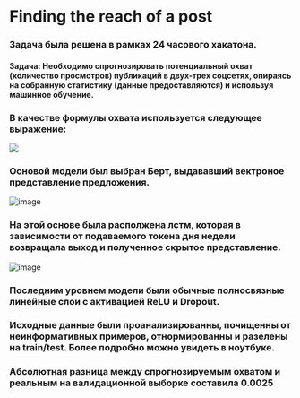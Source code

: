 # Finding the reach of a post

### Задача была решена в рамках 24 часового хакатона.
#### Задача: Необходимо спрогнозировать потенциальный охват (количество просмотров) публикаций в двух-трех соцсетях, опираясь на собранную статистику (данные предоставляются) и используя машинное обучение.

### В качестве формулы охвaта используется следующее выражение:
<img src="https://latex.codecogs.com/gif.latex?O= \frac{likes\cdot 0.3 + comments\cdot 0.3+reposts\cdot 0.3+views\cdot 0.1}{\frac{1}{4}\cdot (likes+ comments+reposts+views))}"/>

### Основой модели был выбран Берт, выдававший вектроное представление предложения.
![image](https://habrastorage.org/webt/oq/nf/ip/oqnfip8zglclubfblimrqvwrdz8.png)
### На этой основе была располжена лстм, которая в зависимости от подаваемого токена дня недели возвращала выход и полученное скрытое представление.
![image](https://habrastorage.org/web/67b/04f/73b/67b04f73b4c34ba38edfa207e09de07c.png)
### Последним уровнем модели были обычные полносвязные линейные слои с активацией ReLU и Dropout.

### Исходные данные были проанализированны, почищенны от неинформативных примеров, отнормированны и разелены на train/test. Более подробно можно увидеть в ноутбуке.

### Абсолютная разница между спрогнозируемым охватом и реальным на валидационной выборке составила 0.0025
